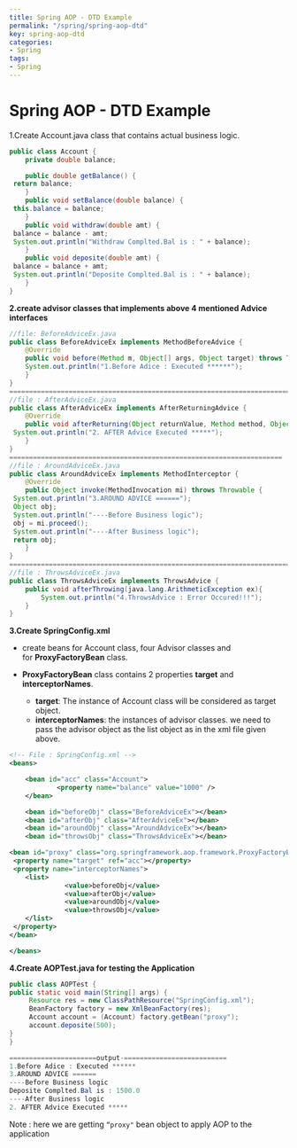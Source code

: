```yaml
---
title: Spring AOP - DTD Example
permalink: "/spring/spring-aop-dtd"
key: spring-aop-dtd
categories:
- Spring
tags:
- Spring
---
```


Spring AOP - DTD Example
=========================

1.Create Account.java class that contains actual business logic.
```java
public class Account {
	private double balance;

	public double getBalance() {
 return balance;
	}
	public void setBalance(double balance) {
 this.balance = balance;
	}
	public void withdraw(double amt) {
 balance = balance - amt;
 System.out.println("Withdraw Complted.Bal is : " + balance);
	}
	public void deposite(double amt) {
 balance = balance + amt;
 System.out.println("Deposite Complted.Bal is : " + balance);
	}
}
```

**2.create advisor classes that implements above 4 mentioned Advice interfaces**
```java
//file: BeforeAdviceEx.java
public class BeforeAdviceEx implements MethodBeforeAdvice {
	@Override
	public void before(Method m, Object[] args, Object target) throws Throwable {
	System.out.println("1.Before Adice : Executed ******"); 
	}
}
=======================================================================
//file : AfterAdviceEx.java
public class AfterAdviceEx implements AfterReturningAdvice {
	@Override
	public void afterReturning(Object returnValue, Method method, Object[] args, Object target) throws Throwable {
 System.out.println("2. AFTER Advice Executed *****");
	}
}
=====================================================================
//file : AroundAdviceEx.java
public class AroundAdviceEx implements MethodInterceptor {
	@Override
	public Object invoke(MethodInvocation mi) throws Throwable {
 System.out.println("3.AROUND ADVICE ======");
 Object obj;
 System.out.println("----Before Business logic");
 obj = mi.proceed();
 System.out.println("----After Business logic");
 return obj;
	}
}
===============================================================================
//file : ThrowsAdviceEx.java
public class ThrowsAdviceEx implements ThrowsAdvice {
	public void afterThrowing(java.lang.ArithmeticException ex){  
        System.out.println("4.ThrowsAdvice : Error Occured!!!");  
    }   
}
```

**3.Create SpringConfig.xml**

-   create beans for Account class, four Advisor classes and
    for **ProxyFactoryBean** class.

-   **ProxyFactoryBean** class contains 2 properties **target** and
    **interceptorNames**.

    -   **target**: The instance of Account class will be considered as target
        object.
    -   **interceptorNames**: the instances of advisor classes. we need to pass
        the advisor object as the list object as in the xml file given above.
        
        
```xml
<!-- File : SpringConfig.xml -->
<beans>

	<bean id="acc" class="Account">
            <property name="balance" value="1000" />
	</bean>

	<bean id="beforeObj" class="BeforeAdviceEx"></bean>
	<bean id="afterObj" class="AfterAdviceEx"></bean>
	<bean id="aroundObj" class="AroundAdviceEx"></bean>
	<bean id="throwsObj" class="ThrowsAdviceEx"></bean>

<bean id="proxy" class="org.springframework.aop.framework.ProxyFactoryBean">
 <property name="target" ref="acc"></property>
 <property name="interceptorNames">
 	<list>
              <value>beforeObj</value>
              <value>afterObj</value>
              <value>aroundObj</value>
              <value>throwsObj</value>
 	</list>
 </property>
</bean>

</beans>
```

**4.Create AOPTest.java for testing the Application**
```java
public class AOPTest {
public static void main(String[] args) {
	 Resource res = new ClassPathResource("SpringConfig.xml");
     BeanFactory factory = new XmlBeanFactory(res);     
     Account account = (Account) factory.getBean("proxy");
     account.deposite(500);
}
}
```

```java
======================output-==========================
1.Before Adice : Executed ******
3.AROUND ADVICE ======
----Before Business logic
Deposite Complted.Bal is : 1500.0
----After Business logic
2. AFTER Advice Executed *****
```

Note : here we are getting `“proxy"` bean object to apply AOP to the application
